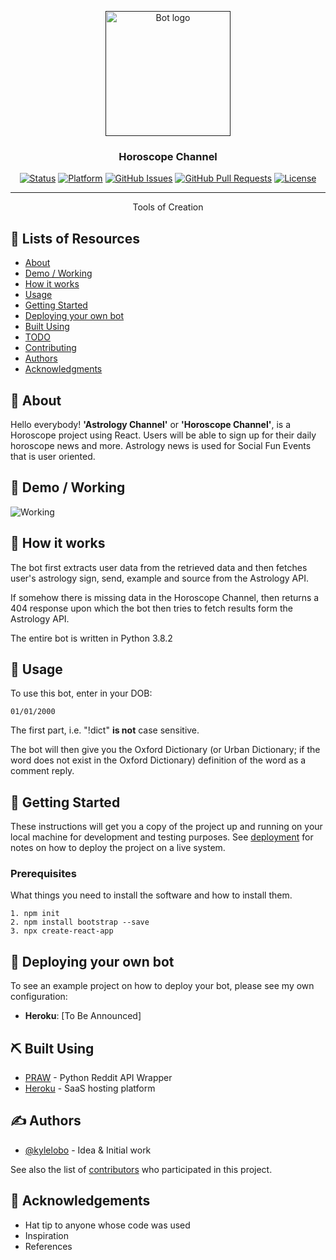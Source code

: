 <p align="center">
  <a href="" rel="noopener">
 <img width=200px height=200px src="https://static.vecteezy.com/system/resources/thumbnails/000/593/641/small/Sci073.jpg" alt="Bot logo"></a>
</p>

<h3 align="center">Horoscope Channel</h3>

<div align="center">

[![Status](https://img.shields.io/badge/status-active-success.svg)]()
[![Platform](https://img.shields.io/badge/platform-reddit-orange.svg)](https://www.reddit.com/user/Wordbook_Bot)
[![GitHub Issues](https://img.shields.io/github/issues/kylelobo/The-Documentation-Compendium.svg)](https://github.com/kylelobo/The-Documentation-Compendium/issues)
[![GitHub Pull Requests](https://img.shields.io/github/issues-pr/kylelobo/The-Documentation-Compendium.svg)](https://github.com/kylelobo/The-Documentation-Compendium/pulls)
[![License](https://img.shields.io/badge/license-MIT-blue.svg)](/LICENSE)

</div>

---

<p align="center"> Tools of Creation
    <br> 
</p>

## 📝 Lists of Resources

- [About](#about)
- [Demo / Working](#demo)
- [How it works](#working)
- [Usage](#usage)
- [Getting Started](#getting_started)
- [Deploying your own bot](#deployment)
- [Built Using](#built_using)
- [TODO](../TODO.md)
- [Contributing](../CONTRIBUTING.md)
- [Authors](#authors)
- [Acknowledgments](#acknowledgement)

## 🧐 About <a name = "about"></a>

Hello everybody! <b>'Astrology Channel'</b> or <b>'Horoscope Channel'</b>, is a Horoscope project using React. Users will be able to sign up for their daily horoscope news and more. Astrology news is used for Social Fun Events that is user oriented.

## 🎥 Demo / Working <a name = "demo"></a>

![Working](https://media2.giphy.com/media/WmtnVfTNbDigG32A8u/giphy.gif?cid=ecf05e47ha3jz1pgrbcmyo8wow90kg9l1ydhh3i517orf0br&rid=giphy.gif&ct=g)

## 💭 How it works <a name = "working"></a>

The bot first extracts user data from the retrieved data and then fetches user's astrology sign, send, example and source from the Astrology API.

If somehow there is missing data in the Horoscope Channel, then returns a 404 response upon which the bot then tries to fetch results form the Astrology API.

The entire bot is written in Python 3.8.2

## 🎈 Usage <a name = "usage"></a>

To use this bot, enter in your DOB:

```
01/01/2000
```

The first part, i.e. "!dict" **is not** case sensitive.

The bot will then give you the Oxford Dictionary (or Urban Dictionary; if the word does not exist in the Oxford Dictionary) definition of the word as a comment reply.

## 🏁 Getting Started <a name = "getting_started"></a>

These instructions will get you a copy of the project up and running on your local machine for development and testing purposes. See [deployment](#deployment) for notes on how to deploy the project on a live system.

### Prerequisites

What things you need to install the software and how to install them.

```
1. npm init
2. npm install bootstrap --save
3. npx create-react-app
```

## 🚀 Deploying your own bot <a name = "deployment"></a>

To see an example project on how to deploy your bot, please see my own configuration:

- **Heroku**: [To Be Announced]

## ⛏️ Built Using <a name = "built_using"></a>

- [PRAW](https://praw.readthedocs.io/en/latest/) - Python Reddit API Wrapper
- [Heroku](https://www.heroku.com/) - SaaS hosting platform

## ✍️ Authors <a name = "authors"></a>

- [@kylelobo](https://github.com/kylelobo) - Idea & Initial work

See also the list of [contributors](https://github.com/kylelobo/The-Documentation-Compendium/contributors) who participated in this project.

## 🎉 Acknowledgements <a name = "acknowledgement"></a>

- Hat tip to anyone whose code was used
- Inspiration
- References
